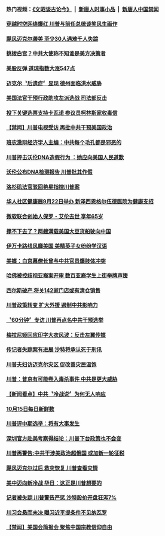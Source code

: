 #### 热门视频：[《文昭谈古论今》](https://github.com/gfw-breaker/wenzhao/blob/master/README.md?t=10171533) &nbsp;|&nbsp; [新唐人时事小品](https://github.com/gfw-breaker/ntdtv-comedy/blob/master/README.md?t=10171533) &nbsp;|&nbsp; [新唐人中国禁闻](https://github.com/gfw-breaker/ntdtv-news/blob/master/README.md?t=10171533)

#### [穿越时空网络爆红 川普与前任总统谈笑风生画作](../pages/news203/a1395730.md?t=10171533) 

#### [飓风迈克尔袭美 至少30人遇难千人失踪](../pages/news203/a1395699.md?t=10171533) 

#### [挑拨白宫？中共大使称不知谁是美方决策者](../pages/news203/a1395600.md?t=10171533) 

#### [美股反弹 道琼指数大涨547点](../pages/news203/a1395665.md?t=10171533) 

#### [迈克尔〝后遗症〞显现 德州面临洪水威胁](../pages/news203/a1395645.md?t=10171533) 

#### [美国法官干预行政助攻左派选战 司法部反击](../pages/news203/a1395644.md?t=10171533) 

#### [投下关键选票支持卡瓦诺 参议员柯林斯家收毒信](../pages/news203/a1395611.md?t=10171533) 

#### [【禁闻】川普电视受访 再批中共干预美国政治](../pages/news203/a1395631.md?t=10171533) 

#### [班农激辩经济学人主编：中共每个毛孔都是邪恶的](../pages/news203/a1395621.md?t=10171533) 

#### [川普抨击沃伦DNA造假行为 ：她应向美国人民道歉](../pages/news203/a1395607.md?t=10171533) 

#### [沃伦公布DNA检测报告 川普批其作假](../pages/news203/a1395594.md?t=10171533) 

#### [洛杉矶法官驳回艳星指控川普案](../pages/news203/a1395590.md?t=10171533) 

#### [华人社区健康展9月22日举办 新泽西恩格尔伍德医院为健康支招](../pages/news203/a1390514.md?t=10171533) 

#### [微软联合创始人保罗・艾伦去世 享年65岁](../pages/news203/a1395579.md?t=10171533) 

#### [撑不下去了？两艘满载美国大豆货船驶向中国](../pages/news203/a1395564.md?t=10171533) 

#### [伊万卡路线风靡美国 美精英子女纷纷学汉语](../pages/news203/a1395525.md?t=10171533) 

#### [美媒：白宫幕僚长曾与中共官员爆肢体冲突](../pages/news203/a1395530.md?t=10171533) 

#### [哈佛被控歧视亚裔案开审 数百亚裔学生上街举牌声援](../pages/news203/a1395510.md?t=10171533) 

#### [西尔斯破产 将关142家门店或有清仓销售](../pages/news203/a1395489.md?t=10171533) 

#### [川普政策转变 扩大外援 遏制中共影响力](../pages/news203/a1395504.md?t=10171533) 

#### [〝60分钟〞专访 川普再点名中共干预选举](../pages/news203/a1395502.md?t=10171533) 

#### [梅拉尼娅回应印字大衣风波：反击左翼传媒](../pages/news203/a1395503.md?t=10171533) 

#### [传记者失踪案有进展 沙特将承认死于刑讯](../pages/news203/a1395500.md?t=10171533) 

#### [川普夫妇访迈克尔灾区 促改善灾民温饱](../pages/news203/a1395495.md?t=10171533) 

#### [川普：普京有可能卷入毒杀事件 中共是更大威胁](../pages/news203/a1395485.md?t=10171533) 

#### [【新闻看点】中共〝冷战说〞为何无人响应](../pages/news203/a1395482.md?t=10171533) 

#### [10月15日每日新鲜数](../pages/news203/a1395476.md?t=10171533) 

#### [川普评中期选举：将有大事发生](../pages/news203/a1395472.md?t=10171533) 

#### [深圳官方赴美考察得结论：川普下台政策也不会变](../pages/news203/a1395470.md?t=10171533) 

#### [川普再警告:中共干涉美政治超俄国 或加新一轮征税](../pages/news203/a1395457.md?t=10171533) 

#### [飓风迈克尔过后 救灾恢复 川普查看灾情](../pages/news203/a1395453.md?t=10171533) 

#### [美中迈向新冷战 华日：这正是川普想要的](../pages/news203/a1395450.md?t=10171533) 

#### [记者被失踪 川普警告严惩 沙特股价开盘狂泻7%](../pages/news203/a1395249.md?t=10171533) 

#### [川习会悬而未决  曝习近平提条件不见纳瓦罗](../pages/news203/a1395390.md?t=10171533) 

#### [【禁闻】美国会简报会 聚焦中国宗教信仰自由](../pages/news203/a1395386.md?t=10171533) 

